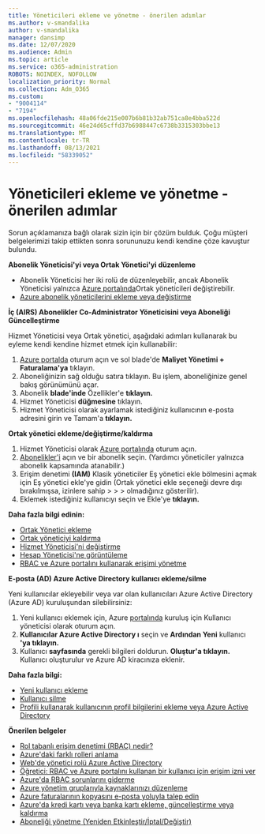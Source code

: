```yaml
---
title: Yöneticileri ekleme ve yönetme - önerilen adımlar
ms.author: v-smandalika
author: v-smandalika
manager: dansimp
ms.date: 12/07/2020
ms.audience: Admin
ms.topic: article
ms.service: o365-administration
ROBOTS: NOINDEX, NOFOLLOW
localization_priority: Normal
ms.collection: Adm_O365
ms.custom:
- "9004114"
- "7194"
ms.openlocfilehash: 48a06fde215e007b6b81b32ab751ca8e4bba522d
ms.sourcegitcommit: 46e24d65cffd37b6988447c6738b3315303bbe13
ms.translationtype: MT
ms.contentlocale: tr-TR
ms.lasthandoff: 08/13/2021
ms.locfileid: "58339052"
---
```

# <a name="how-to-add-and-manage-administrators---recommended-steps"></a>Yöneticileri ekleme ve yönetme - önerilen adımlar

Sorun açıklamanıza bağlı olarak sizin için bir çözüm bulduk. Çoğu müşteri belgelerimizi takip ettikten sonra sorununuzu kendi kendine çöze kavuştur bulundu.

**Abonelik Yöneticisi'yi veya Ortak Yönetici'yi düzenleme**

- Abonelik Yöneticisi her iki rolü de düzenleyebilir, ancak Abonelik Yöneticisi yalnızca [Azure portalında](https://ms.portal.azure.com/#home)Ortak yöneticileri değiştirebilir.
- [Azure abonelik yöneticilerini ekleme veya değiştirme](https://docs.microsoft.com/azure/cost-management-billing/manage/add-change-subscription-administrator)

**İç (AIRS) Abonelikler Co-Administrator Yöneticisini veya Aboneliği Güncelleştirme**

Hizmet Yöneticisi veya Ortak yönetici, aşağıdaki adımları kullanarak bu eyleme kendi kendine hizmet etmek için kullanabilir:

1. [Azure portalda](https://ms.portal.azure.com/#home) oturum açın ve sol blade'de **Maliyet Yönetimi + Faturalama'ya** tıklayın.
2. Aboneliğinizin sağ olduğu satıra tıklayın. Bu işlem, aboneliğinize genel bakış görünümünü açar.
3. Abonelik **blade'inde** Özellikler'e **tıklayın.** 
4. Hizmet Yöneticisi **düğmesine** tıklayın.
5. Hizmet Yöneticisi olarak ayarlamak istediğiniz kullanıcının e-posta adresini girin ve Tamam'a **tıklayın.**

**Ortak yönetici ekleme/değiştirme/kaldırma**

1. Hizmet Yöneticisi olarak [Azure portalında](https://ms.portal.azure.com/#home) oturum açın.
2. [Abonelikler'i](https://ms.portal.azure.com/#blade/Microsoft_Azure_Billing/SubscriptionsBlade) açın ve bir abonelik seçin. (Yardımcı yöneticiler yalnızca abonelik kapsamında atanabilir.)
3. Erişim denetimi **(IAM)** Klasik yöneticiler Eş yönetici ekle bölmesini açmak için Eş yönetici ekle'ye gidin (Ortak yönetici ekle seçeneği devre dışı bırakılmışsa, izinlere sahip  >    >    >   olmadığınız gösterilir). 
4. Eklemek istediğiniz kullanıcıyı seçin ve Ekle'ye **tıklayın.**

**Daha fazla bilgi edinin:**
- [Ortak Yönetici ekleme](https://docs.microsoft.com/azure/role-based-access-control/classic-administrators)
- [Ortak yöneticiyi kaldırma](https://docs.microsoft.com/azure/role-based-access-control/classic-administrators)
- [Hizmet Yöneticisi'ni değiştirme](https://docs.microsoft.com/azure/role-based-access-control/classic-administrators)
- [Hesap Yöneticisi'ne görüntüleme](https://docs.microsoft.com/azure/role-based-access-control/classic-administrators)
- [RBAC ve Azure portalını kullanarak erişimi yönetme](https://docs.microsoft.com/azure/role-based-access-control/role-assignments-portal)

**E-posta (AD) Azure Active Directory kullanıcı ekleme/silme**

Yeni kullanıcılar ekleyebilir veya var olan kullanıcıları Azure Active Directory (Azure AD) kuruluşundan silebilirsiniz:

1. Yeni kullanıcı eklemek için, Azure [portalında](https://ms.portal.azure.com/#home) kuruluş için Kullanıcı yöneticisi olarak oturum açın.
2. **Kullanıcılar Azure Active Directory ı** seçin ve **Ardından Yeni** kullanıcı **'ya tıklayın.**
3. Kullanıcı **sayfasında** gerekli bilgileri doldurun. **Oluştur'a tıklayın.** Kullanıcı oluşturulur ve Azure AD kiracınıza eklenir.

**Daha fazla bilgi:**

- [Yeni kullanıcı ekleme](https://docs.microsoft.com/azure/active-directory/fundamentals/add-users-azure-active-directory)
- [Kullanıcı silme](https://docs.microsoft.com/azure/active-directory/fundamentals/add-users-azure-active-directory)
- [Profili kullanarak kullanıcının profil bilgilerini ekleme veya Azure Active Directory](https://docs.microsoft.com/azure/active-directory/fundamentals/active-directory-users-profile-azure-portal)

**Önerilen belgeler**

- [Rol tabanlı erişim denetimi (RBAC) nedir?](https://docs.microsoft.com/azure/role-based-access-control/overview)
- [Azure'daki farklı rolleri anlama](https://docs.microsoft.com/azure/role-based-access-control/rbac-and-directory-admin-roles)
- [Web'de yönetici rolü Azure Active Directory](https://docs.microsoft.com/azure/active-directory/roles/permissions-reference)
- [Öğretici: RBAC ve Azure portalını kullanan bir kullanıcı için erişim izni ver](https://docs.microsoft.com/azure/role-based-access-control/quickstart-assign-role-user-portal)
- [Azure'da RBAC sorunlarını giderme](https://docs.microsoft.com/azure/role-based-access-control/troubleshooting)
- [Azure yönetim gruplarıyla kaynaklarınızı düzenleme](https://docs.microsoft.com/azure/governance/management-groups/overview)
- [Azure faturalarının kopyasını e-posta yoluyla talep edin](https://azure.microsoft.com/blog/azure-email-invoices/)
- [Azure'da kredi kartı veya banka kartı ekleme, güncelleştirme veya kaldırma](https://docs.microsoft.com/azure/cost-management-billing/manage/change-credit-card)
- [Aboneliği yönetme (Yeniden Etkinleştir/İptal/Değiştir)](https://docs.microsoft.com/azure/cost-management-billing/manage/subscription-disabled)



